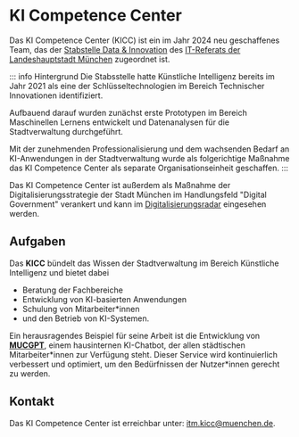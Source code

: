 # KI Competence Center

Das KI Competence Center (KICC) ist ein im Jahr 2024 neu geschaffenes Team, das der [Stabstelle Data & Innovation](https://stadt.muenchen.de/infos/data-und-innovation.html) des [IT-Referats der Landeshauptstadt München](https://stadt.muenchen.de/infos/portrait-it-referat.html) zugeordnet ist.

::: info Hintergrund
Die Stabsstelle hatte Künstliche Intelligenz bereits im Jahr 2021 als eine der Schlüsseltechnologien im Bereich Technischer Innovationen identifiziert.

Aufbauend darauf wurden zunächst erste Prototypen im Bereich Maschinellen Lernens entwickelt und Datenanalysen für die Stadtverwaltung durchgeführt.

Mit der zunehmenden Professionalisierung und dem wachsenden Bedarf an KI-Anwendungen in der Stadtverwaltung wurde als folgerichtige Maßnahme das KI Competence Center als separate Organisationseinheit geschaffen.
:::

Das KI Competence Center ist außerdem als Maßnahme der Digitalisierungsstrategie der Stadt München im Handlungsfeld "Digital Government" verankert und kann im [Digitalisierungsradar](https://muenchen.digital/digitalisierungsradar/digital-government.html#ac99b7bc-2b42-46a0-9ab5-813628cb3c89) eingesehen werden.

## Aufgaben

Das **KICC** bündelt das Wissen der Stadtverwaltung im Bereich Künstliche Intelligenz und bietet dabei

- Beratung der Fachbereiche
- Entwicklung von KI-basierten Anwendungen
- Schulung von Mitarbeiter\*innen
- und den Betrieb von KI-Systemen.

Ein herausragendes Beispiel für seine Arbeit ist die Entwicklung von [**MUCGPT**](/ki-systeme/mucgpt), einem hausinternen KI-Chatbot, der allen städtischen Mitarbeiter\*innen zur Verfügung steht.
Dieser Service wird kontinuierlich verbessert und optimiert, um den Bedürfnissen der Nutzer\*innen gerecht zu werden.

## Kontakt

Das KI Competence Center ist erreichbar unter: <itm.kicc@muenchen.de>.
